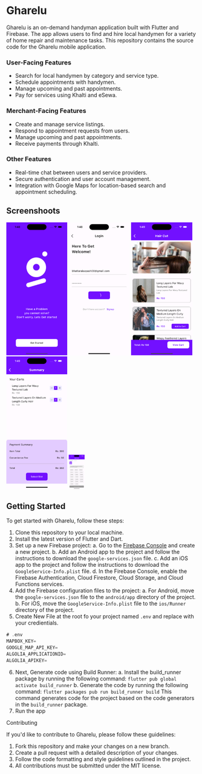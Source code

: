 # Gharelu

Gharelu is an on-demand handyman application built with Flutter and Firebase. The app allows users to find and hire local handymen for a variety of home repair and maintenance tasks. This repository contains the source code for the Gharelu mobile application.


### User-Facing Features

- Search for local handymen by category and service type.
- Schedule appointments with handymen.
- Manage upcoming and past appointments.
- Pay for services using Khalti and eSewa.

### Merchant-Facing Features

- Create and manage service listings.
- Respond to appointment requests from users.
- Manage upcoming and past appointments.
- Receive payments through Khalti.

### Other Features

- Real-time chat between users and service providers.
- Secure authentication and user account management.
- Integration with Google Maps for location-based search and appointment scheduling.

## Screenshoots

<img src="/screenshoots/splash_screen.jpg"  alt="Gharelu App Github" width="32%"/> <img src="/screenshoots/login_screen.jpg"  alt="Gharelu App Github" width="32%"/> <img src="/screenshoots/home_image.jpg"  alt="Gharelu App Github" width="32%"/> <img src="/screenshoots/cart_image.jpg"  alt="Gharelu App Github" width="32%"/> <img src="/screenshoots/select_slot_image.jpg"  alt="Gharelu App Github" height="90"/>

## Getting Started
To get started with Gharelu, follow these steps:

1. Clone this repository to your local machine.
2. Install the latest version of Flutter and Dart.
3. Set up a new Firebase project:
    a. Go to the [Firebase Console](https://console.firebase.google.com) and create a new project.
    b. Add an Android app to the project and follow the instructions to download the `google-services.json` file.
    c. Add an iOS app to the project and follow the instructions to download the `GoogleService-Info.plist` file.
    d. In the Firebase Console, enable the Firebase Authentication, Cloud Firestore, Cloud Storage, and Cloud Functions services.
4. Add the Firebase configuration files to the project:
    a. For Android, move the `google-services.json` file to the `android/app` directory of the project.
    b. For iOS, move the `GoogleService-Info.plist` file to the `ios/Runner` directory of the project.
5. Create New File at the root fo your project named `.env` and replace with your credientials.
```dart
# .env
MAPBOX_KEY=
GOOGLE_MAP_API_KEY=
ALGOLIA_APPLICATIONID=
ALGOLIA_APIKEY=  
```
6. Next, Generate code using Build Runner:
    a. Install the build_runner package by running the following command:
       ```
       flutter pub global activate build_runner
       ```
    b. Generate the code by running the following command:
       ```
       flutter packages pub run build_runner build
       ```
       This command generates code for the project based on the code generators in the `build_runner` package.
6. Run the app






Contributing

If you'd like to contribute to Gharelu, please follow these guidelines:

1. Fork this repository and make your changes on a new branch.
2. Create a pull request with a detailed description of your changes.
3. Follow the code formatting and style guidelines outlined in the project.
4. All contributions must be submitted under the MIT license.
